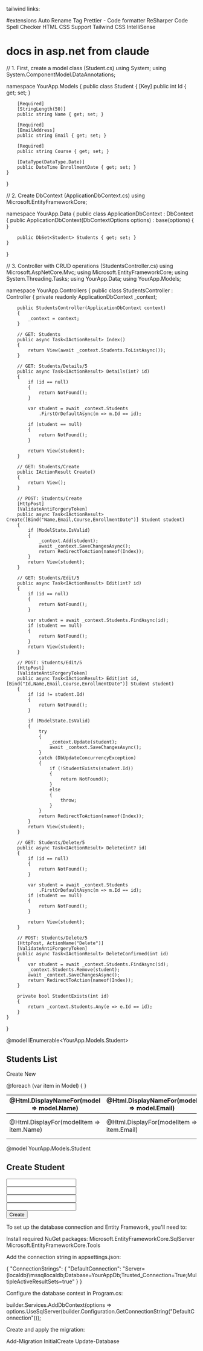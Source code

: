 tailwind links:  <script src="https://unpkg.com/@tailwindcss/browser@4"></script>
<script src="https://cdn.tailwindcss.com"></script>
<style type="text/tailwindcss">
      @theme {
        --color-clifford: #da373d;
      }
    </style>

#extensions
Auto Rename Tag
Prettier - Code formatter
ReSharper
Code Spell Checker
HTML CSS Support
Tailwind CSS IntelliSense
    
# docs in asp.net from claude

// 1. First, create a model class (Student.cs)
using System;
using System.ComponentModel.DataAnnotations;

namespace YourApp.Models
{
    public class Student
    {
        [Key]
        public int Id { get; set; }

        [Required]
        [StringLength(50)]
        public string Name { get; set; }

        [Required]
        [EmailAddress]
        public string Email { get; set; }

        [Required]
        public string Course { get; set; }

        [DataType(DataType.Date)]
        public DateTime EnrollmentDate { get; set; }
    }
}

// 2. Create DbContext (ApplicationDbContext.cs)
using Microsoft.EntityFrameworkCore;

namespace YourApp.Data
{
    public class ApplicationDbContext : DbContext
    {
        public ApplicationDbContext(DbContextOptions<ApplicationDbContext> options)
            : base(options)
        {
        }

        public DbSet<Student> Students { get; set; }
    }
}

// 3. Controller with CRUD operations (StudentsController.cs)
using Microsoft.AspNetCore.Mvc;
using Microsoft.EntityFrameworkCore;
using System.Threading.Tasks;
using YourApp.Data;
using YourApp.Models;

namespace YourApp.Controllers
{
    public class StudentsController : Controller
    {
        private readonly ApplicationDbContext _context;

        public StudentsController(ApplicationDbContext context)
        {
            _context = context;
        }

        // GET: Students
        public async Task<IActionResult> Index()
        {
            return View(await _context.Students.ToListAsync());
        }

        // GET: Students/Details/5
        public async Task<IActionResult> Details(int? id)
        {
            if (id == null)
            {
                return NotFound();
            }

            var student = await _context.Students
                .FirstOrDefaultAsync(m => m.Id == id);
            
            if (student == null)
            {
                return NotFound();
            }

            return View(student);
        }

        // GET: Students/Create
        public IActionResult Create()
        {
            return View();
        }

        // POST: Students/Create
        [HttpPost]
        [ValidateAntiForgeryToken]
        public async Task<IActionResult> Create([Bind("Name,Email,Course,EnrollmentDate")] Student student)
        {
            if (ModelState.IsValid)
            {
                _context.Add(student);
                await _context.SaveChangesAsync();
                return RedirectToAction(nameof(Index));
            }
            return View(student);
        }

        // GET: Students/Edit/5
        public async Task<IActionResult> Edit(int? id)
        {
            if (id == null)
            {
                return NotFound();
            }

            var student = await _context.Students.FindAsync(id);
            if (student == null)
            {
                return NotFound();
            }
            return View(student);
        }

        // POST: Students/Edit/5
        [HttpPost]
        [ValidateAntiForgeryToken]
        public async Task<IActionResult> Edit(int id, [Bind("Id,Name,Email,Course,EnrollmentDate")] Student student)
        {
            if (id != student.Id)
            {
                return NotFound();
            }

            if (ModelState.IsValid)
            {
                try
                {
                    _context.Update(student);
                    await _context.SaveChangesAsync();
                }
                catch (DbUpdateConcurrencyException)
                {
                    if (!StudentExists(student.Id))
                    {
                        return NotFound();
                    }
                    else
                    {
                        throw;
                    }
                }
                return RedirectToAction(nameof(Index));
            }
            return View(student);
        }

        // GET: Students/Delete/5
        public async Task<IActionResult> Delete(int? id)
        {
            if (id == null)
            {
                return NotFound();
            }

            var student = await _context.Students
                .FirstOrDefaultAsync(m => m.Id == id);
            if (student == null)
            {
                return NotFound();
            }

            return View(student);
        }

        // POST: Students/Delete/5
        [HttpPost, ActionName("Delete")]
        [ValidateAntiForgeryToken]
        public async Task<IActionResult> DeleteConfirmed(int id)
        {
            var student = await _context.Students.FindAsync(id);
            _context.Students.Remove(student);
            await _context.SaveChangesAsync();
            return RedirectToAction(nameof(Index));
        }

        private bool StudentExists(int id)
        {
            return _context.Students.Any(e => e.Id == id);
        }
    }
}


<!-- Index.cshtml -->
@model IEnumerable<YourApp.Models.Student>

<h2>Students List</h2>

<p>
    <a asp-action="Create" class="btn btn-primary">Create New</a>
</p>
<table class="table">
    <thead>
        <tr>
            <th>@Html.DisplayNameFor(model => model.Name)</th>
            <th>@Html.DisplayNameFor(model => model.Email)</th>
            <th>@Html.DisplayNameFor(model => model.Course)</th>
            <th>@Html.DisplayNameFor(model => model.EnrollmentDate)</th>
            <th>Actions</th>
        </tr>
    </thead>
    <tbody>
        @foreach (var item in Model)
        {
            <tr>
                <td>@Html.DisplayFor(modelItem => item.Name)</td>
                <td>@Html.DisplayFor(modelItem => item.Email)</td>
                <td>@Html.DisplayFor(modelItem => item.Course)</td>
                <td>@Html.DisplayFor(modelItem => item.EnrollmentDate)</td>
                <td>
                    <a asp-action="Edit" asp-route-id="@item.Id" class="btn btn-warning">Edit</a>
                    <a asp-action="Details" asp-route-id="@item.Id" class="btn btn-info">Details</a>
                    <a asp-action="Delete" asp-route-id="@item.Id" class="btn btn-danger">Delete</a>
                </td>
            </tr>
        }
    </tbody>
</table>

<!-- Create.cshtml -->
@model YourApp.Models.Student

<h2>Create Student</h2>

<form asp-action="Create">
    <div class="form-group">
        <label asp-for="Name" class="control-label"></label>
        <input asp-for="Name" class="form-control" />
        <span asp-validation-for="Name" class="text-danger"></span>
    </div>
    <div class="form-group">
        <label asp-for="Email" class="control-label"></label>
        <input asp-for="Email" class="form-control" />
        <span asp-validation-for="Email" class="text-danger"></span>
    </div>
    <div class="form-group">
        <label asp-for="Course" class="control-label"></label>
        <input asp-for="Course" class="form-control" />
        <span asp-validation-for="Course" class="text-danger"></span>
    </div>
    <div class="form-group">
        <label asp-for="EnrollmentDate" class="control-label"></label>
        <input asp-for="EnrollmentDate" class="form-control" />
        <span asp-validation-for="EnrollmentDate" class="text-danger"></span>
    </div>
    <div class="form-group">
        <input type="submit" value="Create" class="btn btn-primary" />
    </div>
</form>


To set up the database connection and Entity Framework, you'll need to:

Install required NuGet packages:
Microsoft.EntityFrameworkCore.SqlServer
Microsoft.EntityFrameworkCore.Tools

Add the connection string in appsettings.json:

{
  "ConnectionStrings": {
    "DefaultConnection": "Server=(localdb)\\mssqllocaldb;Database=YourAppDb;Trusted_Connection=True;MultipleActiveResultSets=true"
  }
}

Configure the database context in Program.cs:

builder.Services.AddDbContext<ApplicationDbContext>(options =>
    options.UseSqlServer(builder.Configuration.GetConnectionString("DefaultConnection")));

Create and apply the migration:

Add-Migration InitialCreate
Update-Database
